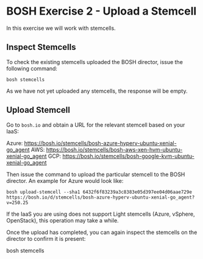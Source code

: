 # BOSH Exercise 2 - Upload a Stemcell

In this exercise we will work with stemcells.

## Inspect Stemcells

To check the existing stemcells uploaded the BOSH director, issue the following command:

```bosh stemcells```

As we have not yet uploaded any stemcells, the response will be empty.

## Upload Stemcell

Go to `bosh.io` and obtain a URL for the relevant stemcell based on your IaaS:

Azure: https://bosh.io/stemcells/bosh-azure-hyperv-ubuntu-xenial-go_agent
AWS: https://bosh.io/stemcells/bosh-aws-xen-hvm-ubuntu-xenial-go_agent
GCP: https://bosh.io/stemcells/bosh-google-kvm-ubuntu-xenial-go_agent

Then issue the command to upload the particular stemcell to the BOSH director. An example for Azure
would look like:

`bosh upload-stemcell --sha1 6432f6f83239a3c8383e05d397ee04d06aae729e https://bosh.io/d/stemcells/bosh-azure-hyperv-ubuntu-xenial-go_agent?v=250.25`

If the IaaS you are using does not support Light stemcells (Azure, vSphere, OpenStack), this operation may take a while.

Once the upload has completed, you can again inspect the stemcells on the director to confirm it is present:

bosh stemcells
